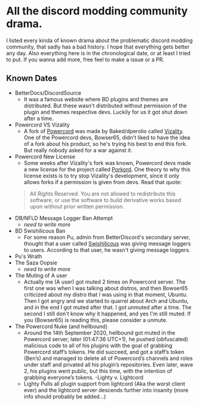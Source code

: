 # All the discord modding community drama.
I listed every kinda of known drama about the problematic discord modding community, that sadly has a bad history.
I hope that everything gets better any day.
Also everything here is in the chronological date, or at least I tried to put.
If you wanna add more, free feel to make a issue or a PR.

## Known Dates

- BetterDocs/DiscordSource
  - It was a famous website where BD plugins and themes are distributed. But these wasn't distributed without permission of the plugin and themes respective devs. Luckily for us it got shut down after a time.
- Powercord VS Vizality
  - A fork of [Powercord](https://github.com/powercord-org) was made by Baked/dperolio called [Vizality](https://github.com/vizality). One of the Powercord devs, Bowser65, didn't liked to have the idea of a fork about his product, so he's trying his best to end this fork. But really nobody asked for a war against it.
- Powercord New License
  - Some weeks after Vizality's fork was known, Powercord devs made a new license for the project called [Porkord](https://github.com/powercord-org/powercord/blob/v2/LICENSE). One theory to why this license exists is to try stop Vizality's development, since it only allows forks if a permission is given from devs. Read that quote:
  > All Rights Reserved. You are not allowed to redistribute this software, or use
the software to build derivative works based upon without prior written permission.
- DB/NFLD Message Logger Ban Attempt
  - *need to write more*
- BD Swishilicous Ban
  - For some reason Pu, admin from BetterDiscord's secondary server, thought that a user called [Swishilicous](https://github.com/Swishilicous) was giving message loggers to users. According to that user, he wasn't giving message loggers.
- Pu's Wrath
- The Saza Oopsie
  - *need to write more*
- The Muting of A user
  - Actually me (A user) got muted 2 times on Powercord server. The first one was when I was talking about distros, and then Bowser65 criticized about my distro that I was using in that moment, Ubuntu. Then I got angry and we started to quarrel about Arch and Ubuntu, and in the end I got muted after that. I got unmuted after a time. The second I still don't know why it happened, and yes I'm still muted. If you (Bowser65) is reading this, please consider a unmute.
- The Powercord Nuke (and hellbound)
  - Around the 14th September 2020, hellbound got muted in the Powercord server, later (01:47:36 UTC+1), he pushed (obfuscated) malicious code to all of his plugins with the goal of grabbing Powercord staff’s tokens. He did succeed, and got a staff’s token (Ben’s) and managed to delete all of Powercord’s channels and roles under staff and privated all his plugin’s repositories. Even later, wave 2, his plugins went public, but this time, with the intention of grabbing everyone’s tokens.
-Lighty v. Lightcord
  - Lighty Pulls all plugin support from lightcord (Aka the worst client ever) and the lightcord server descends further into insanity (more info should probably be added...)
